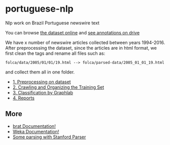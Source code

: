 # portuguese-nlp
Nlp work on Brazil Portuguese newswire text

You can browse [the dataset online](http://mann.cmpe.boun.edu.tr/folha_data/) and [see annotations on drive ](https://docs.google.com/spreadsheets/d/1TBNl7NblA2Ykz1VneMGfvcL8cHkZGpl58aup3gh2E9U/edit?usp=sharing)

We have x number of newswire articles collected between years 1994-2016. After preprocessing the dataset, since the articles are in html format, we first clean the tags and rename all files such as:

    folca/data/2005/01/01/19.html --> folca/parsed-data/2005_01_01_19.html

and collect them all in one folder.

- [1. Preprocessing on dataset](/dataset/README.md)
- [2. Crawling and Organizing the Training Set](/docs/training_set_preperation.md)
- [3. Classification by Graphlab](/docs/classification_with_graphlab.md)
- [4. Reports](/docs/report_erc.md)

## More

* [brat Documentation!](/docs/brat.md)
* [Weka Documentation!](/docs/weka.md)
* [Some parsing with Stanford Parser](/docs/parse.md)
